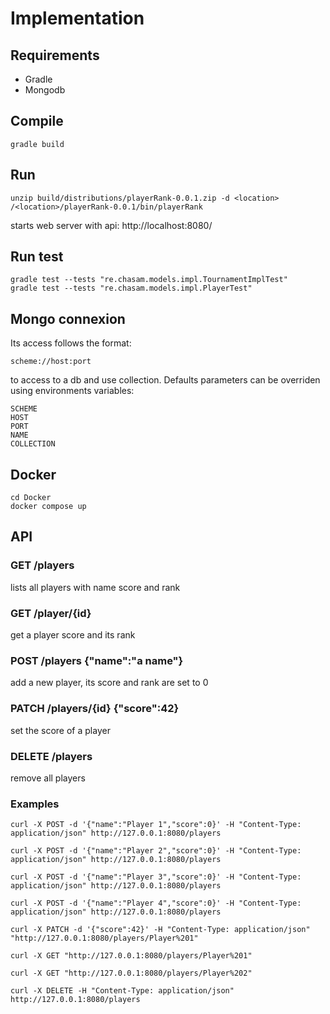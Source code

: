 # Implementation

## Requirements
* Gradle
* Mongodb

## Compile
```
gradle build
```
## Run
```
unzip build/distributions/playerRank-0.0.1.zip -d <location>
/<location>/playerRank-0.0.1/bin/playerRank
```
starts web server with api: http://localhost:8080/

## Run test
```
gradle test --tests "re.chasam.models.impl.TournamentImplTest"
gradle test --tests "re.chasam.models.impl.PlayerTest"
```

## Mongo connexion
Its access follows the format:
```
scheme://host:port
```
to access to a db and use collection.
Defaults parameters can be overriden using environments variables:
```
SCHEME
HOST
PORT
NAME
COLLECTION
```

## Docker

```
cd Docker
docker compose up
```

## API
### GET /players  
lists all players with name score and rank
### GET /player/{id}
get a player score and its rank
### POST /players {"name":"a name"}
add a new player, its score and rank are set to 0
### PATCH /players/{id} {"score":42}
set the score of a player
### DELETE /players
remove all players

### Examples
```
curl -X POST -d '{"name":"Player 1","score":0}' -H "Content-Type: application/json" http://127.0.0.1:8080/players

curl -X POST -d '{"name":"Player 2","score":0}' -H "Content-Type: application/json" http://127.0.0.1:8080/players

curl -X POST -d '{"name":"Player 3","score":0}' -H "Content-Type: application/json" http://127.0.0.1:8080/players

curl -X POST -d '{"name":"Player 4","score":0}' -H "Content-Type: application/json" http://127.0.0.1:8080/players

curl -X PATCH -d '{"score":42}' -H "Content-Type: application/json" "http://127.0.0.1:8080/players/Player%201"

curl -X GET "http://127.0.0.1:8080/players/Player%201"

curl -X GET "http://127.0.0.1:8080/players/Player%202"

curl -X DELETE -H "Content-Type: application/json" http://127.0.0.1:8080/players
```